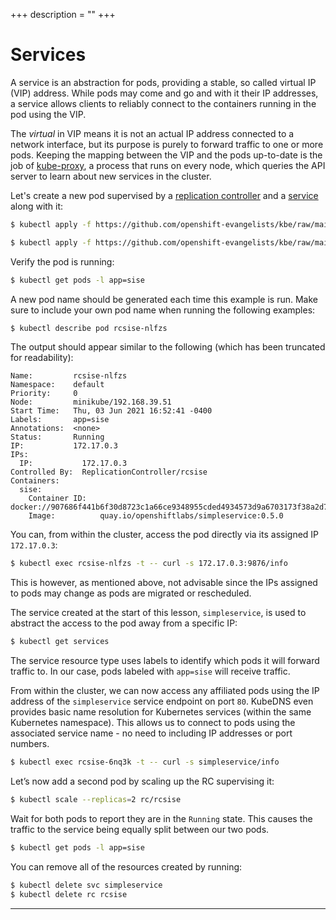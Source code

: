 +++
description = ""
+++

<!-- https://kubebyexample.com/en/concept/services -->

# Services

A service is an abstraction for pods, providing a stable, so called virtual IP (VIP) address.
While pods may come and go and with it their IP addresses, a service allows clients to reliably connect to the containers running in the pod using the VIP.

The _virtual_ in VIP means it is not an actual IP address connected to a network interface, but its purpose is purely to forward traffic to one or more pods.
Keeping the mapping between the VIP and the pods up-to-date is the job of [kube-proxy][kube-proxy], a process that runs on every node, which queries the API server to learn about new services in the cluster.

Let's create a new pod supervised by a [replication controller][rc] and a [service][svc] along with it:

```bash
$ kubectl apply -f https://github.com/openshift-evangelists/kbe/raw/main/specs/services/rc.yaml

$ kubectl apply -f https://github.com/openshift-evangelists/kbe/raw/main/specs/services/svc.yaml
```

Verify the pod is running:

```bash
$ kubectl get pods -l app=sise
```

A new pod name should be generated each time this example is run.
Make sure to include your own pod name when running the following examples:

```bash
$ kubectl describe pod rcsise-nlfzs
```

The output should appear similar to the following (which has been truncated for readability):

```text
Name:         rcsise-nlfzs
Namespace:    default
Priority:     0
Node:         minikube/192.168.39.51
Start Time:   Thu, 03 Jun 2021 16:52:41 -0400
Labels:       app=sise
Annotations:  <none>
Status:       Running
IP:           172.17.0.3
IPs:
  IP:           172.17.0.3
Controlled By:  ReplicationController/rcsise
Containers:
  sise:
    Container ID:   docker://907686f441b6f30d8723c1a66ce9348955cded4934573d9a6703173f38a2d705
    Image:          quay.io/openshiftlabs/simpleservice:0.5.0
```

You can, from within the cluster, access the pod directly via its assigned IP `172.17.0.3`:

```bash
$ kubectl exec rcsise-nlfzs -t -- curl -s 172.17.0.3:9876/info
```

This is however, as mentioned above, not advisable since the IPs assigned to pods may change as pods are migrated or rescheduled.

The service created at the start of this lesson, `simpleservice`, is used to abstract the access to the pod away from a specific IP:

```bash
$ kubectl get services
```

The service resource type uses labels to identify which pods it will forward traffic to.
In our case, pods labeled with `app=sise` will receive traffic.
 
From within the cluster, we can now access any affiliated pods using the IP address of the `simpleservice` service endpoint on port `80`.
KubeDNS even provides basic name resolution for Kubernetes services (within the same Kubernetes namespace).
This allows us to connect to pods using the associated service name - no need to including IP addresses or port numbers.

```bash
$ kubectl exec rcsise-6nq3k -t -- curl -s simpleservice/info
```

Let’s now add a second pod by scaling up the RC supervising it:

```bash
$ kubectl scale --replicas=2 rc/rcsise
```

Wait for both pods to report they are in the `Running` state.
This causes the traffic to the service being equally split between our two pods.

```bash
$ kubectl get pods -l app=sise
```

You can remove all of the resources created by running:

```bash
$ kubectl delete svc simpleservice
$ kubectl delete rc rcsise
```

--------------------------------------------------------------------------------

[kube-proxy]: https://kubernetes.io/docs/admin/kube-proxy/
[rc]: https://github.com/openshift-evangelists/kbe/raw/main/specs/services/rc.yaml
[svc]: https://github.com/openshift-evangelists/kbe/raw/main/specs/services/svc.yaml
